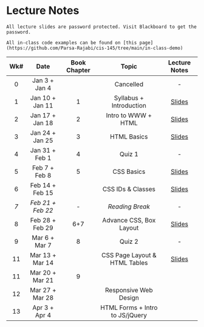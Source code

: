 # Lecture Notes

```{warning}
All lecture slides are password protected. Visit Blackboard to get the password.
```

```{tip}
All in-class code examples can be found on [this page](https://github.com/Parsa-Rajabi/cis-145/tree/main/in-class-demo)
```

| **Wk#** | **Date** | **Book Chapter** | **Topic** | **Lecture Notes** |
|:---:|:---:|:---:|:---:|:---:|
| 0 | Jan 3 + Jan 4 |  | Cancelled | - |
| 1 | Jan 10 + Jan 11 | 1 | Syllabus + Introduction | [Slides](https://jstrieb.github.io/link-lock/#eyJ2IjoiMC4wLjEiLCJlIjoiSUJRYlFLRWhNNXR5YWtGT3ErWGtvMnVjOXBpZXJQTzM2VE11Z2FEVkRRYVhSM0hWN0FnZHFQR0ZqZERZOXZ1Y1RQc1BjRVhnTW9RazA1M20rMlIzMWd0ZzdNTUVLa05Vd3Zya0NQRjRPRUlYMmlqUDk1WGNkelRteXhKNHpFUnU4VDFqYmJ0L1k3MGN5OTNBbmw1bmxpSjVOUGs9IiwicyI6InpRT2lJdzI2M3YyUGN5M3RCenhMemc9PSIsImkiOiJDU0VIUGlmSDdsSHdoUEtWIn0=) |
| 2 | Jan 17 + Jan 18 | 2 | Intro to WWW + HTML | [Slides](https://jstrieb.github.io/link-lock/#eyJ2IjoiMC4wLjEiLCJlIjoiNVE1cldqandoSTZ0VncxZDFNUWpJMExETGNxMlJqQUdaRWRtZjYzeUk5MXJzWnc4T29yQWM3aWhPR0VXOFdIOUFvSDNwOFYzdE5hZHI4Ym9RUkJtOVMrQ3ZSeUtOTlkyYkttKzBIa3U3M1F5blJHemxpTjhKRzRGeDZsTEtBNis5WmI0L1l6MGdKVmNPWTlPNEJQdXRvWjBFM0k9IiwicyI6IlRLUm16dThsK2JUS3V6WDFZS0pBdWc9PSIsImkiOiJOaCtwenVIUS9CWUtKUjRrIn0=) |
| 3 | Jan 24 + Jan 25 | 3 | HTML Basics | [Slides](https://jstrieb.github.io/link-lock/#eyJ2IjoiMC4wLjEiLCJlIjoiSmlaQUNNY1FXZjNOSGJXYkpDUjF2NEtmdERCd2lPR2pHMENmUUFFWmFVenhlQ2V3L29JV1ZzeFhZeGthUkkrRXhnWGJwUWNPQTNBSTZySzk4U1htcXFDRTd1Qi9pRmRIUE1YQTFxbXpJdGpIYmRXck0yaHYySFJJMnlnRGttWWl0aDZ1U213NzkxNUdwYmZpdDhHSGlJSk9GT2c9IiwicyI6IklLN0xNbGlRUGlXdW01NCs1SWF2TUE9PSIsImkiOiJIZmFKdERSRllPdHNWSlFGIn0=) |
| 4 | Jan 31 + Feb 1 | 4 | Quiz 1 | - |
| 5 | Feb 7 + Feb 8 | 5 | CSS Basics | [Slides](https://jstrieb.github.io/link-lock/#eyJ2IjoiMC4wLjEiLCJlIjoiYkdBM2kxVjl3SlcvNHptaCszdWNYeDY4YnlRN3dXckE5eFB0YmNzVm40c3Jxa3JscjZucGIvNlZaZ3RndWZQNUlmUmp2MFdmaXlUYU9RMGVyK0hlZkkxVTNqRE9XZXl3dDVXck1BVStxOFR0TDFIZkVVb3BaN1hjdW9NU091Ti85aGp5MmZ1UzZWWlBwb1hqbnNoaU5kb1Z1VDg9IiwicyI6ImpwSmJSbHh5WkFZNmtNOHlJdThZUlE9PSIsImkiOiJqbmV0WFh6UTJxSW9rVys0In0=) |
| 6 | Feb 14 + Feb 15 |  | CSS IDs & Classes | [Slides](https://jstrieb.github.io/link-lock/#eyJ2IjoiMC4wLjEiLCJlIjoiRFF1UUdKa1lRNDdMaVVtTFB4clI2SjV5djcySHN6eDJUV2VrOHpyZ0djV3hCR0NvMVJUdUc2Ky9oRmxwdHA2WVpPRkNWSnFqeUcvbzBDcWxVTzBHOG03L05nMnhMWEFkWm1maXlhRmtMNThRSTlCT2lVY3c0NUd6WDFWbm1Bd3c3a3dCSVlNTW02L0psNUl3cTdIck4zMGFQdjQ9IiwicyI6IkhxZXU2bTBNa0ZRa3daZDJJaTF6enc9PSIsImkiOiJNNjRwUk12SlBVT3NnZWIyIn0=) |
| _7_ | _Feb 21 + Feb 22_ | - | _Reading Break_ | - |
| 8 | Feb 28 + Feb 29 | 6+7 | Advance CSS, Box Layout | [Slides](https://jstrieb.github.io/link-lock/#eyJ2IjoiMC4wLjEiLCJlIjoiMnEvc3RIWWR2MnptSngvdGhKcWdOdzFMakYzVlpUK1A3Mzk3V0pSaHNac20zWi9XVDUrWFIyaXU4UUhuY1hBSVV2SFRFeXJYbUsvejdMUVZBaWdseWp6NXNmVHFZaENVTDZQeUtqWlRFVFpWV3FIMjA2dW9FQ2l4T05ucW5MUkk1T05sV3ZxL3NYS1hRSlNDY2s0ZDIzdEhpRnM9IiwicyI6IjlkZ1RwbU56VFVCc3U2NUJMaHFrUEE9PSIsImkiOiJLSlpqa3NQY1RsSWZuWll5In0=) |
| 9 | Mar 6 + Mar 7 | 8 | Quiz 2 | - |
| 11 | Mar 13 + Mar 14 |  | CSS Page Layout & HTML Tables | [Slides](https://jstrieb.github.io/link-lock/#eyJ2IjoiMC4wLjEiLCJlIjoiMlZPcUtKNXZJWUpUdDh3bGgxQlJLRFFjNmo0dHBlUXI5SWFRTW96cGVUbGNKK3BlUzdjSWpOOTdaajRIVTNnQVpvMEdRc2w4bkpIVjVFOHJ1Y1FHWjNwM0RqeWdrbXBuRFRpS3QreGlVdWVPTnFZbkNGNFI0MGRQYmpKWVJPSFFMeEJadUcxR3o3bkZTMThzaElGaEpJN21WTzg9IiwicyI6Inh6cG9qQVBOejZIMnc2VEdtSFZNT2c9PSIsImkiOiIxeHpyb1JmY1dYR1pvbDZUIn0=) |
| 11 | Mar 20 + Mar 21 | 9 |  |  |
| 12 | Mar 27 + Mar 28 |  | Responsive Web Design |  |
| 13 | Apr 3 + Apr 4 |  | HTML Forms + Intro to JS/jQuery | |